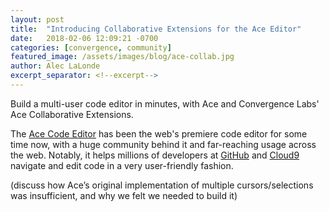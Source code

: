 ```yaml
---
layout: post
title:  "Introducing Collaborative Extensions for the Ace Editor"
date:   2018-02-06 12:09:21 -0700
categories: [convergence, community]
featured_image: /assets/images/blog/ace-collab.jpg
author: Alec LaLonde
excerpt_separator: <!--excerpt-->
---
```

Build a multi-user code editor in minutes, with Ace and Convergence Labs' Ace Collaborative Extensions. 
<!--excerpt-->
The [Ace Code Editor](https://ace.c9.io/) has been the web's premiere code editor for some time now, with a huge community behind it and far-reaching usage across the web. Notably, it helps millions of developers at [GitHub](https://github.com/blog/905-edit-like-an-ace) and [Cloud9](https://aws.amazon.com/cloud9) navigate and edit code in a very user-friendly fashion.  

(discuss how Ace’s original implementation of multiple cursors/selections was insufficient, and why we felt we needed to build it)


